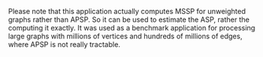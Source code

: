 Please note that this application actually computes MSSP for
unweighted graphs rather than APSP.  So it can be used to estimate the
ASP, rather the computing it exactly.  It was used as a benchmark
application for processing large graphs with millions of vertices and
hundreds of millions of edges, where APSP is not really
tractable.
